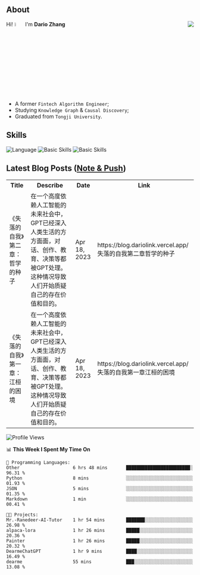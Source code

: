 ## About

<img align="right" src="https://github-readme-stats.vercel.app/api?username=dario-github&show_icons=true&bg_color=00000000&hide_title=true&hide_border=true&include_all_commits=true&count_private=true&theme=transparent" />

Hi! <img src="https://media.giphy.com/media/hvRJCLFzcasrR4ia7z/giphy.gif" width="5%"> I'm **Dario Zhang**

- A former `Fintech Algorithm Engineer`;
- Studying `Knowledge Graph` & `Causal Discovery`;
- Graduated from `Tongji University`.

## Skills

![Language](https://skillicons.dev/icons?i=py,matlab,pytorch,latex,regex,mysql,sqlite)
![Basic Skills](https://skillicons.dev/icons?i=bash,git,linux,md)
![Basic Skills](https://skillicons.dev/icons?i=vim,vscode,jupyterlab)

## Latest Blog Posts ([Note & Push](https://blog.dariolink.vercel.app/))

<table>
  <tr><th>Title</th><th>Describe</th><th>Date</th><th>Link</th></tr>
  <!-- BLOG-POST-LIST:START --><tr><td>《失落的自我》第二章：哲学的种子</td><td>在一个高度依赖人工智能的未来社会中，GPT已经深入人类生活的方方面面，对话、创作、教育、决策等都被GPT处理。这种情况导致人们开始质疑自己的存在价值和目的。</td><td>Apr 18, 2023</td><td>https://blog.dariolink.vercel.app/失落的自我第二章哲学的种子</td></tr><tr><td>《失落的自我》第一章：江桓的困境</td><td>在一个高度依赖人工智能的未来社会中，GPT已经深入人类生活的方方面面，对话、创作、教育、决策等都被GPT处理。这种情况导致人们开始质疑自己的存在价值和目的。</td><td>Apr 18, 2023</td><td>https://blog.dariolink.vercel.app/失落的自我第一章江桓的困境</td></tr><!-- BLOG-POST-LIST:END -->
</table>

<!--START_SECTION:waka-->
![Profile Views](http://img.shields.io/badge/Profile%20Views-0-blue)

📊 **This Week I Spent My Time On** 

```text
💬 Programming Languages: 
Other                    6 hrs 48 mins       ████████████████████████░   96.31 % 
Python                   8 mins              ░░░░░░░░░░░░░░░░░░░░░░░░░   01.93 % 
JSON                     5 mins              ░░░░░░░░░░░░░░░░░░░░░░░░░   01.35 % 
Markdown                 1 min               ░░░░░░░░░░░░░░░░░░░░░░░░░   00.41 % 

🐱‍💻 Projects: 
Mr.-Ranedeer-AI-Tutor    1 hr 54 mins        ███████░░░░░░░░░░░░░░░░░░   26.98 % 
alpaca-lora              1 hr 26 mins        █████░░░░░░░░░░░░░░░░░░░░   20.36 % 
Painter                  1 hr 26 mins        █████░░░░░░░░░░░░░░░░░░░░   20.32 % 
DearmeChatGPT            1 hr 9 mins         ████░░░░░░░░░░░░░░░░░░░░░   16.49 % 
dearme                   55 mins             ███░░░░░░░░░░░░░░░░░░░░░░   13.08 % 
```


<!--END_SECTION:waka-->
